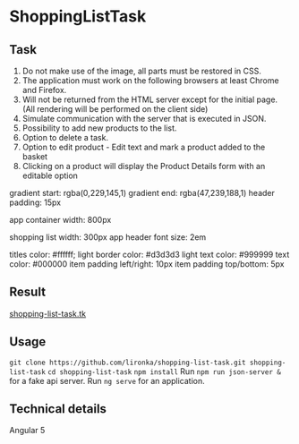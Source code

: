 # ShoppingListTask

## Task
1. Do not make use of the image, all parts must be restored in CSS.
2. The application must work on the following browsers at least Chrome and Firefox.
3. Will not be returned from the HTML server except for the initial page. (All rendering will be performed on the client side)
4. Simulate communication with the server that is executed in JSON.
5. Possibility to add new products to the list.
6. Option to delete a task.
7. Option to edit product - Edit text and mark a product added to the basket
8. Clicking on a product will display the Product Details form with an editable option

gradient start: rgba(0,229,145,1) 
gradient end: rgba(47,239,188,1) 
header padding: 15px 

app container width: 800px 

shopping list width: 300px 
app header font size: 2em 

titles color: #ffffff; 
light border color: #d3d3d3 
light text color: #999999 
text color: #000000 
item padding left/right: 10px 
item padding top/bottom: 5px 

## Result
[shopping-list-task.tk](http://shopping-list-task.tk/)

## Usage
`git clone https://github.com/lironka/shopping-list-task.git shopping-list-task`
`cd shopping-list-task`
`npm install`
Run `npm run json-server &` for a fake api server.
Run `ng serve` for an application.

## Technical details
Angular 5
